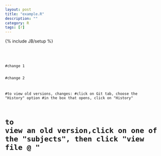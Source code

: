 ```yaml
---
layout: post
title: "example.R"
description: ""
category: R
tags: [r]
---
```

{% include JB/setup %}

<div style="padding-top: 25px"></div>
<pre>
<code>
#change 1

#change 2

#to view old versions, changes:
#click on Git tab, choose the "History" option
#in the box that opens, click on "History"
# to view an old version,click on one of the "subjects", then click "view file @ <whatever>"
</code>
</pre>
